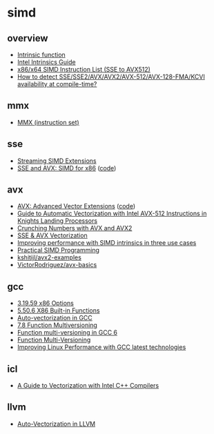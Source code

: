 # simd

## overview

- [Intrinsic function](https://en.wikipedia.org/wiki/Intrinsic_function)
- [Intel Intrinsics Guide](https://www.intel.com/content/www/us/en/docs/intrinsics-guide/index.html)
- [x86/x64 SIMD Instruction List (SSE to AVX512)](https://www.officedaytime.com/simd512e/)
- [How to detect SSE/SSE2/AVX/AVX2/AVX-512/AVX-128-FMA/KCVI availability at compile-time?](https://stackoverflow.com/questions/28939652/how-to-detect-sse-sse2-avx-avx2-avx-512-avx-128-fma-kcvi-availability-at-compile)

## mmx

- [MMX (instruction set)](https://en.wikipedia.org/wiki/MMX_(instruction_set))

## sse

- [Streaming SIMD Extensions](https://en.wikipedia.org/wiki/Streaming_SIMD_Extensions)
- [SSE and AVX: SIMD for x86](https://www.cs.uaf.edu/courses/cs441/notes/sse-avx/) ([code](./sse/SSE%20and%20AVX%20SIMD%20for%20x86))

## avx

- [AVX: Advanced Vector Extensions](https://www.cs.uaf.edu/courses/cs441/notes/avx/) ([code](./avx/AVX%20Advanced%20Vector%20Extensions))
- [Guide to Automatic Vectorization with Intel AVX-512 Instructions in Knights Landing Processors](https://colfaxresearch.com/knl-avx512/)
- [Crunching Numbers with AVX and AVX2](https://www.codeproject.com/Articles/874396/Crunching-Numbers-with-AVX-and-AVX)
- [SSE & AVX Vectorization](https://www.codingame.com/playgrounds/283/sse-avx-vectorization/what-is-sse-and-avx)
- [Improving performance with SIMD intrinsics in three use cases](https://stackoverflow.blog/2020/07/08/improving-performance-with-simd-intrinsics-in-three-use-cases/)
- [Practical SIMD Programming](http://www.cs.uu.nl/docs/vakken/magr/2017-2018/files/SIMD%20Tutorial.pdf)
- [kshitijl/avx2-examples](https://github.com/kshitijl/avx2-examples)
- [VictorRodriguez/avx-basics](https://github.com/VictorRodriguez/avx-basics)

## gcc

- [3.19.59 x86 Options](https://gcc.gnu.org/onlinedocs/gcc/x86-Options.html)
- [5.50.6 X86 Built-in Functions](https://gcc.gnu.org/onlinedocs/gcc-4.4.1/gcc/X86-Built_002din-Functions.html)
- [Auto-vectorization in GCC](https://gcc.gnu.org/projects/tree-ssa/vectorization.html)
- [7.8 Function Multiversioning](https://gcc.gnu.org/onlinedocs/gcc-4.9.2/gcc/Function-Multiversioning.html)
- [Function multi-versioning in GCC 6](https://lwn.net/Articles/691932/)
- [Function Multi-Versioning](https://docs.01.org/clearlinux/latest/tutorials/fmv.html)
- [Improving Linux Performance with GCC latest technologies](https://blog.linuxplumbersconf.org/2016/ocw/system/presentations/3795/original/GCC.pdf)

## icl

- [A Guide to Vectorization with Intel C++ Compilers](https://www.intel.com/content/dam/develop/external/us/en/documents/31848-compilerautovectorizationguide.pdf)

## llvm

- [Auto-Vectorization in LLVM](https://llvm.org/docs/Vectorizers.html)
